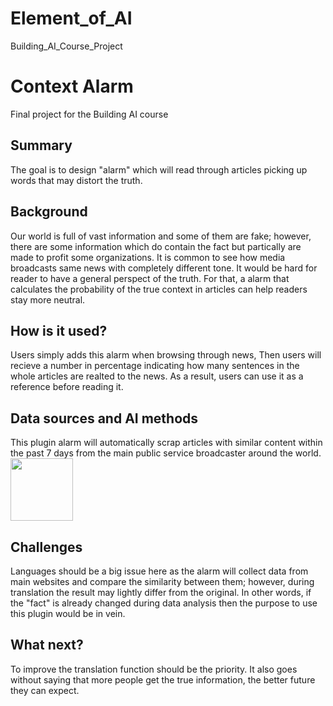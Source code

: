 # Element_of_AI
Building_AI_Course_Project

# Context Alarm

Final project for the Building AI course

## Summary

The goal is to design "alarm" which will read through articles picking up words that may distort the truth.  


## Background

Our world is full of vast information and some of them are fake; however, there are some information which do contain the fact but partically are made to profit some organizations. It is common to see how media broadcasts same news with completely different tone. It would be hard for reader to have a general perspect of the truth. For that, a alarm that calculates the probability of the true context in articles can help readers stay more neutral. 


## How is it used?

Users simply adds this alarm when browsing through news, Then users will recieve a number in percentage indicating how many sentences in the whole articles are realted to the news. As a result, users can use it as a reference before reading it.


## Data sources and AI methods
This plugin alarm will automatically scrap articles with similar content within the past 7 days from the main public service broadcaster around the world. 
<img src="https://user-images.githubusercontent.com/74449345/103146134-44c7c800-4788-11eb-820c-ced5768696d8.jpg" width="100">
## Challenges

Languages should be a big issue here as the alarm will collect data from main websites and compare the similarity between them; however, during translation the result may lightly differ from the original. In other words, if the "fact" is already changed during data analysis then the purpose to use this plugin would be in vein. 

## What next?

To improve the translation function should be the priority.  It also goes without saying that more people get the true information, the better future they can expect.



